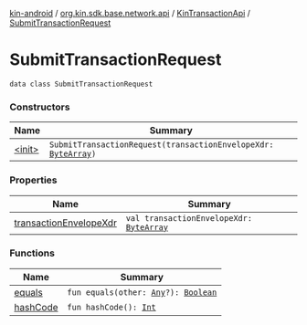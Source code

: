 [kin-android](../../../index.md) / [org.kin.sdk.base.network.api](../../index.md) / [KinTransactionApi](../index.md) / [SubmitTransactionRequest](./index.md)

# SubmitTransactionRequest

`data class SubmitTransactionRequest`

### Constructors

| Name | Summary |
|---|---|
| [&lt;init&gt;](-init-.md) | `SubmitTransactionRequest(transactionEnvelopeXdr: `[`ByteArray`](https://kotlinlang.org/api/latest/jvm/stdlib/kotlin/-byte-array/index.html)`)` |

### Properties

| Name | Summary |
|---|---|
| [transactionEnvelopeXdr](transaction-envelope-xdr.md) | `val transactionEnvelopeXdr: `[`ByteArray`](https://kotlinlang.org/api/latest/jvm/stdlib/kotlin/-byte-array/index.html) |

### Functions

| Name | Summary |
|---|---|
| [equals](equals.md) | `fun equals(other: `[`Any`](https://kotlinlang.org/api/latest/jvm/stdlib/kotlin/-any/index.html)`?): `[`Boolean`](https://kotlinlang.org/api/latest/jvm/stdlib/kotlin/-boolean/index.html) |
| [hashCode](hash-code.md) | `fun hashCode(): `[`Int`](https://kotlinlang.org/api/latest/jvm/stdlib/kotlin/-int/index.html) |
